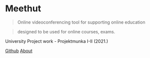 # Meethut

> Online videoconferencing tool for supporting online education

> designed to be used for online courses, exams.

University Project work - Projektmunka I-II (2021.)

[Github](https://github.com/sze-plusplusplus/projektmunka)
[About](#About)
